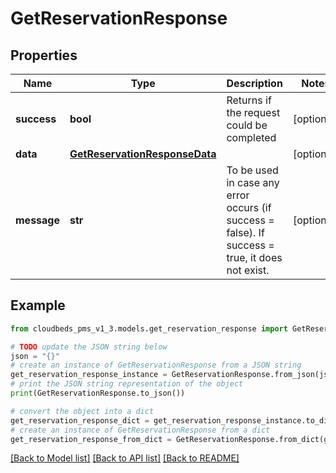 # GetReservationResponse


## Properties

Name | Type | Description | Notes
------------ | ------------- | ------------- | -------------
**success** | **bool** | Returns if the request could be completed | [optional] 
**data** | [**GetReservationResponseData**](GetReservationResponseData.md) |  | [optional] 
**message** | **str** | To be used in case any error occurs (if success &#x3D; false). If success &#x3D; true, it does not exist. | [optional] 

## Example

```python
from cloudbeds_pms_v1_3.models.get_reservation_response import GetReservationResponse

# TODO update the JSON string below
json = "{}"
# create an instance of GetReservationResponse from a JSON string
get_reservation_response_instance = GetReservationResponse.from_json(json)
# print the JSON string representation of the object
print(GetReservationResponse.to_json())

# convert the object into a dict
get_reservation_response_dict = get_reservation_response_instance.to_dict()
# create an instance of GetReservationResponse from a dict
get_reservation_response_from_dict = GetReservationResponse.from_dict(get_reservation_response_dict)
```
[[Back to Model list]](../README.md#documentation-for-models) [[Back to API list]](../README.md#documentation-for-api-endpoints) [[Back to README]](../README.md)


